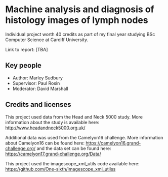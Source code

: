 # Machine analysis and diagnosis of histology images of lymph nodes
Individual project worth 40 credits as part of my final year studying BSc Computer Science at Cardiff University.

Link to report: [TBA]

## Key people

* Author: Marley Sudbury
* Supervisor: Paul Rosin
* Moderator: David Marshall

## Credits and licenses

This project used data from the Head and Neck 5000 study. More information about the study is available here: http://www.headandneck5000.org.uk/

Additional data was used from the Camelyon16 challenge. More information about Camelyon16 can be found here: https://camelyon16.grand-challenge.org/ and the data set can be found here: https://camelyon17.grand-challenge.org/Data/

This project used the imagescope_xml_utils code available here: https://github.com/One-sixth/imagescope_xml_utilss